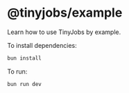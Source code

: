# @tinyjobs/example
Learn how to use TinyJobs by example.


To install dependencies:

```bash
bun install
```

To run:

```bash
bun run dev
```
